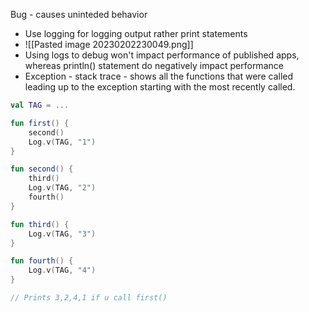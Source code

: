Bug - causes uninteded behavior
- Use logging for logging output rather print statements
- ![[Pasted image 20230202230049.png]]
- Using logs to debug won't impact performance of published apps, whereas println() statement do negatively impact performance
- Exception - stack trace - shows all the functions that were called leading up to the exception starting with the most recently called. 
```Kotlin
val TAG = ...

fun first() {
    second()
    Log.v(TAG, "1")
}

fun second() {
    third()
    Log.v(TAG, "2")
    fourth()
}

fun third() {
    Log.v(TAG, "3")
}

fun fourth() {
    Log.v(TAG, "4")
}

// Prints 3,2,4,1 if u call first()
```